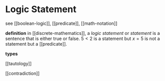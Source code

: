 # Logic Statement

see [[boolean-logic]], [[predicate]], [[math-notation]]

**definition** in [[discrete-mathematics]], a _logic statement_ or _statement_ is a sentence that is either true or false. $5 < 2$ is a statement but $x = 5$ is not a statement but a [[predicate]].

**types**

[[tautology]]

[[contradiction]]
